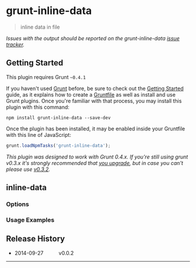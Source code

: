 # grunt-inline-data

> inline data in file


*Issues with the output should be reported on the grunt-inline-data [issue tracker](https://github.com/xiaokaike/grunt-inline-data/issues).*


## Getting Started
This plugin requires Grunt `~0.4.1`

If you haven't used [Grunt](http://gruntjs.com/) before, be sure to check out the [Getting Started](http://gruntjs.com/getting-started) guide, as it explains how to create a [Gruntfile](http://gruntjs.com/sample-gruntfile) as well as install and use Grunt plugins. Once you're familiar with that process, you may install this plugin with this command:

```shell
npm install grunt-inline-data --save-dev
```

Once the plugin has been installed, it may be enabled inside your Gruntfile with this line of JavaScript:

```js
grunt.loadNpmTasks('grunt-inline-data');
```

*This plugin was designed to work with Grunt 0.4.x. If you're still using grunt v0.3.x it's strongly recommended that [you upgrade](http://gruntjs.com/upgrading-from-0.3-to-0.4), but in case you can't please use [v0.3.2](https://github.com/gruntjs/grunt-inline-data/tree/grunt-0.3-stable).*



## inline-data

### Options


### Usage Examples




## Release History

 * 2014-09-27   v0.0.2   
 

---

